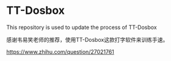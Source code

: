 # TT-Dosbox
This repository is used to update the process of TT-Dosbox  

感谢韦易笑老师的推荐，使用TT-Dosbox这款打字软件来训练手速。  

https://www.zhihu.com/question/27021761  

